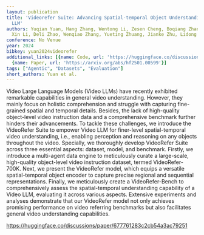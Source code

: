 ```yaml
---
layout: publication
title: 'Videorefer Suite: Advancing Spatial-temporal Object Understanding With Video
  LLM'
authors: Yuqian Yuan, Hang Zhang, Wentong Li, Zesen Cheng, Boqiang Zhang, Long Li,
  Xin Li, Deli Zhao, Wenqiao Zhang, Yueting Zhuang, Jianke Zhu, Lidong Bing
conference: No Venue
year: 2024
bibkey: yuan2024videorefer
additional_links: [{name: Code, url: 'https://huggingface.co/discussions/paper/677761283c2cb54a3ac79251'},
  {name: Paper, url: 'https://arxiv.org/abs/hf2501.00599'}]
tags: ["Agentic", "Datasets", "Evaluation"]
short_authors: Yuan et al.
---
```

Video Large Language Models (Video LLMs) have recently exhibited remarkable capabilities in general video understanding. However, they mainly focus on holistic comprehension and struggle with capturing fine-grained spatial and temporal details. Besides, the lack of high-quality object-level video instruction data and a comprehensive benchmark further hinders their advancements. To tackle these challenges, we introduce the VideoRefer Suite to empower Video LLM for finer-level spatial-temporal video understanding, i.e., enabling perception and reasoning on any objects throughout the video. Specially, we thoroughly develop VideoRefer Suite across three essential aspects: dataset, model, and benchmark. Firstly, we introduce a multi-agent data engine to meticulously curate a large-scale, high-quality object-level video instruction dataset, termed VideoRefer-700K. Next, we present the VideoRefer model, which equips a versatile spatial-temporal object encoder to capture precise regional and sequential representations. Finally, we meticulously create a VideoRefer-Bench to comprehensively assess the spatial-temporal understanding capability of a Video LLM, evaluating it across various aspects. Extensive experiments and analyses demonstrate that our VideoRefer model not only achieves promising performance on video referring benchmarks but also facilitates general video understanding capabilities.

https://huggingface.co/discussions/paper/677761283c2cb54a3ac79251